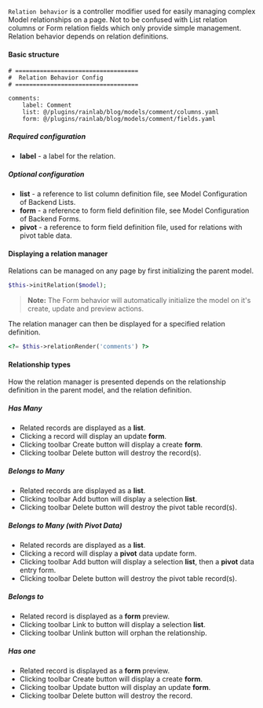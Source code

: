 `Relation behavior` is a controller modifier used for easily managing complex Model relationships on a page. Not to be confused with List relation columns or Form relation fields which only provide simple management. Relation behavior depends on relation definitions.

#### Basic structure

```
# ===================================
#  Relation Behavior Config
# ===================================

comments:
    label: Comment
    list: @/plugins/rainlab/blog/models/comment/columns.yaml
    form: @/plugins/rainlab/blog/models/comment/fields.yaml
```

##### Required configuration

* **label** - a label for the relation.

##### Optional configuration

* **list** - a reference to list column definition file, see Model Configuration of Backend Lists.
* **form** - a reference to form field definition file, see Model Configuration of Backend Forms.
* **pivot** - a reference to form field definition file, used for relations with pivot table data.

#### Displaying a relation manager

Relations can be managed on any page by first initializing the parent model.

```php
$this->initRelation($model);
```
> **Note:** The Form behavior will automatically initialize the model on it's create, update and preview actions.

The relation manager can then be displayed for a specified relation definition.

```php
<?= $this->relationRender('comments') ?>
```

#### Relationship types

How the relation manager is presented depends on the relationship definition in the parent model, and the relation definition.

##### Has Many

* Related records are displayed as a **list**.
* Clicking a record will display an update **form**.
* Clicking toolbar Create button will display a create **form**.
* Clicking toolbar Delete button will destroy the record(s).

##### Belongs to Many

* Related records are displayed as a **list**.
* Clicking toolbar Add button will display a selection **list**.
* Clicking toolbar Delete button will destroy the pivot table record(s).

##### Belongs to Many (with Pivot Data)

* Related records are displayed as a **list**.
* Clicking a record will display a **pivot** data update form.
* Clicking toolbar Add button will display a selection **list**, then a **pivot** data entry form.
* Clicking toolbar Delete button will destroy the pivot table record(s).

##### Belongs to

* Related record is displayed as a **form** preview.
* Clicking toolbar Link to button will display a selection **list**.
* Clicking toolbar Unlink button will orphan the relationship.

##### Has one

* Related record is displayed as a **form** preview.
* Clicking toolbar Create button will display a create **form**.
* Clicking toolbar Update button will display an update **form**.
* Clicking toolbar Delete button will destroy the record.

